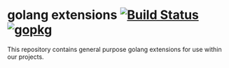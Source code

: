 # golang extensions [![Build Status](https://travis-ci.org/quaponatech/golang-extensions.svg)](https://travis-ci.org/quaponatech/golang-extensions) [![gopkg](https://img.shields.io/badge/gopkg-extensions-blue.svg)](http://gopkg.in/quaponatech/golang-extensions.v1)
This repository contains general purpose golang extensions for use within our projects.
